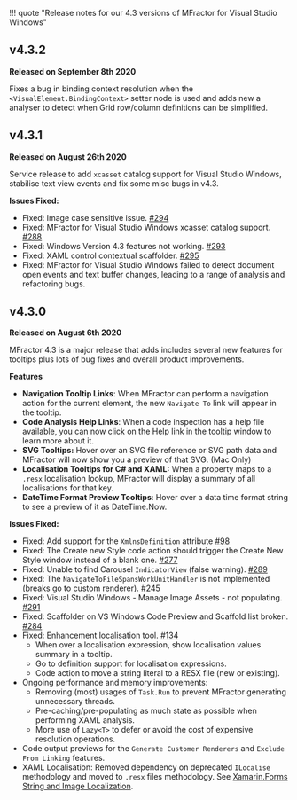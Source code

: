 !!! quote "Release notes for our 4.3 versions of MFractor for Visual Studio Windows"

## v4.3.2

**Released on September 8th 2020**

Fixes a bug in binding context resolution when the `<VisualElement.BindingContext>` setter node is used and adds new a analyser to detect when Grid row/column definitions can be simplified.

## v4.3.1

**Released on August 26th 2020**

Service release to add `xcasset` catalog support for Visual Studio Windows, stabilise text view events and fix some misc bugs in v4.3.

**Issues Fixed:**

 * Fixed: Image case sensitive issue. [#294](https://github.com/mfractor/mfractor-feedback/issues/294)
 * Fixed: MFractor for Visual Studio Windows xcasset catalog support. [#288](https://github.com/mfractor/mfractor-feedback/issues/288)
 * Fixed: Windows Version 4.3 features not working. [#293](https://github.com/mfractor/mfractor-feedback/issues/293)
 * Fixed: XAML control contextual scaffolder. [#295](https://github.com/mfractor/mfractor-feedback/issues/295)
 * Fixed: MFractor for Visual Studio Windows failed to detect document open events and text buffer changes, leading to a range of analysis and refactoring bugs.

## v4.3.0

**Released on August 6th 2020**

MFractor 4.3 is a major release that adds includes several new features for tooltips plus lots of bug fixes and overall product improvements.

**Features**

 * **Navigation Tooltip Links**: When MFractor can perform a navigation action for the current element, the new `Navigate To` link will appear in the tooltip.
 * **Code Analysis Help Links**: When a code inspection has a help file available, you can now click on the Help link in the tooltip window to learn more about it.
 * **SVG Tooltips:** Hover over an SVG file reference or SVG path data and MFractor will now show you a preview of that SVG. (Mac Only)
 * **Localisation Tooltips for C# and XAML:** When a property maps to a `.resx` localisation lookup, MFractor will display a summary of all localisations for that key.
 * **DateTime Format Preview Tooltips**: Hover over a data time format string to see a preview of it as DateTime.Now.

 **Issues Fixed:**

  * Fixed: Add support for the `XmlnsDefinition` attribute [#98](https://github.com/mfractor/mfractor-feedback/issues/98)
  * Fixed: The Create new Style code action should trigger the Create New Style window instead of a blank one. [#277](https://github.com/mfractor/mfractor-feedback/issues/277)
  * Fixed: Unable to find Carousel `IndicatorView` (false warning). [#289](https://github.com/mfractor/mfractor-feedback/issues/289)
  * Fixed: The `NavigateToFileSpansWorkUnitHandler` is not implemented (breaks go to custom renderer). [#245](https://github.com/mfractor/mfractor-feedback/issues/245)
  * Fixed: Visual Studio Windows - Manage Image Assets - not populating. [#291](https://github.com/mfractor/mfractor-feedback/issues/291)
  * Fixed: Scaffolder on VS Windows Code Preview and Scaffold list broken. [#284](https://github.com/mfractor/mfractor-feedback/issues/284)
  * Fixed: Enhancement localisation tool. [#134](https://github.com/mfractor/mfractor-feedback/issues/134)
     * When over a localisation expression, show localisation values summary in a tooltip.
     * Go to definition support for localisation expressions.
     * Code action to move a string literal to a RESX file (new or existing).
  * Ongoing performance and memory improvements:
     * Removing (most) usages of `Task.Run` to prevent MFractor generating unnecessary threads.
     * Pre-caching/pre-populating as much state as possible when performing XAML analysis.
     * More use of `Lazy<T>` to defer or avoid the cost of expensive resolution operations.
  * Code output previews for the `Generate Customer Renderers` and `Exclude From Linking` features.
  * XAML Localisation: Removed dependency on deprecated `ILocalise` methodology and moved to `.resx` files methodology. See [Xamarin.Forms String and Image Localization](https://docs.microsoft.com/en-us/xamarin/xamarin-forms/app-fundamentals/localization/text?pivots=macos).
